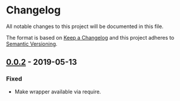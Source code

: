 # Changelog

All notable changes to this project will be documented in this file.

The format is based on [Keep a Changelog](http://keepachangelog.com/en/1.0.0/)
and this project adheres to [Semantic Versioning](http://semver.org/spec/v2.0.0.html).

## [0.0.2] - 2019-05-13

### Fixed
- Make wrapper available via require.


[0.0.2]: https://github.com/RMLio/yarrrml-parser/compare/v0.0.1...v0.0.2
